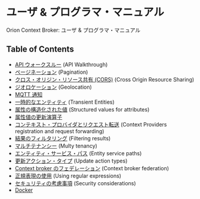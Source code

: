 
# ユーザ & プログラマ・マニュアル

 Orion Context Broker: ユーザ & プログラマ・マニュアル

## Table of Contents

  * [API ウォークスルー](walkthrough_apiv2.md) (API Walkthrough)
  * [ページネーション](pagination.md) (Pagination)
  * [クロス・オリジン・リソース共有 (CORS)](cors.md) (Cross Origin Resource Sharing)
  * [ジオロケーション](geolocation.md) (Geolocation)
  * [MQTT 通知](mqtt_notifications.md)
  * [一時的なエンティティ](transient_entities.md) (Transient Entities)
  * [属性の構造化された値](structured_attribute_valued.md) (Structured values for attributes)
  * [属性値の更新演算子](update_operators.md)
  * [コンテキスト・プロバイダとリクエスト転送](context_providers.md) (Context Providers registration and request forwarding)
  * [結果のフィルタリング](filtering.md) (Filtering results)
  * [マルチテナンシー](multitenancy.md) (Multy tenancy)
  * [エンティティ・サービス・パス](service_path.md) (Entity service paths)
  * [更新アクション・タイプ](update_action_types.md) (Update action types)
  * [Context broker のフェデレーション](federation.md) (Context broker federation)
  * [正規表現の使用](regex.md) (Using regular expressions)
  * [セキュリティの考慮事項](security.md) (Security considerations)
  * [Docker](docker.md)
